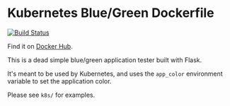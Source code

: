 # Kubernetes Blue/Green Dockerfile

[![Build Status](https://travis-ci.org/alexfeig/docker_bluegreen.svg?branch=master)](https://travis-ci.org/alexfeig/docker_bluegreen)

Find it on [Docker Hub](https://hub.docker.com/r/alexfeig/bluegreen).

This is a dead simple blue/green application tester built with Flask.

It's meant to be used by Kubernetes, and uses the `app_color` environment variable to set the application color.

Please see `k8s/` for examples.